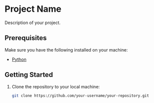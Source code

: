 # Project Name

Description of your project.

## Prerequisites

Make sure you have the following installed on your machine:

- [Python](https://www.python.org/downloads/)

## Getting Started

1. Clone the repository to your local machine:

   ```bash
   git clone https://github.com/your-username/your-repository.git
